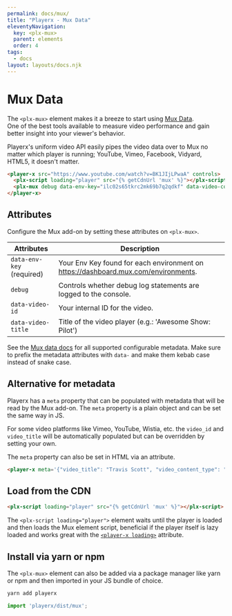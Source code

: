 ```yaml
---
permalink: docs/mux/
title: "Playerx - Mux Data"
eleventyNavigation:
  key: <plx-mux>
  parent: elements
  order: 4
tags:
  - docs
layout: layouts/docs.njk
---
```


# Mux Data

The `<plx-mux>` element makes it a breeze to start using <a href="https://mux.com/data" target="_blank">Mux Data</a>.<br> One of the best tools available to measure video performance and gain better insight into your viewer's behavior. 

Playerx's uniform video API easily pipes the video data over to Mux no matter which player is running; YouTube, Vimeo, Facebook, Vidyard, HTML5, it doesn't matter.

<div class="md:w-4/5 relative bg-black">
  <player-x src="https://www.youtube.com/watch?v=BK1JIjLPwaA" controls>
    <plx-script loading="player" src="{% getCdnUrl 'mux' %}"></plx-script>
    <plx-mux debug data-env-key="ilc02s65tkrc2mk69b7q2qdkf" data-video-content-type="clip"></plx-mux>
  </player-x>
</div>

```html
<player-x src="https://www.youtube.com/watch?v=BK1JIjLPwaA" controls>
  <plx-script loading="player" src="{% getCdnUrl 'mux' %}"></plx-script>
  <plx-mux debug data-env-key="ilc02s65tkrc2mk69b7q2qdkf" data-video-content-type="clip"></plx-mux>
</player-x>
```

## Attributes

Configure the Mux add-on by setting these attributes on `<plx-mux>`.

Attributes | Description
------ | -----------
`data-env-key` (required) | Your Env Key found for each environment on <a href="https://dashboard.mux.com/environments" target="_blank">https://dashboard.mux.com/environments</a>.
`debug` | Controls whether debug log statements are logged to the console.
`data-video-id` | Your internal ID for the video.
`data-video-title` | Title of the video player (e.g.: 'Awesome Show: Pilot')

See the <a href="https://docs.mux.com/guides/data/make-your-data-actionable-with-metadata#optional-configurable-metadata" target="_blank">Mux data docs</a> for all supported configurable metadata. Make sure to prefix the metadata attributes with `data-` and make them kebab case instead of snake case.

## Alternative for metadata

Playerx has a `meta` property that can be populated with metadata that will be read by the Mux add-on. The `meta` property is a plain object and can be set the same way in JS. 

For some video platforms like Vimeo, YouTube, Wistia, etc. the `video_id` and `video_title` will be automatically populated but can be overridden by setting your own.

The `meta` property can also be set in HTML via an attribute.

```html
<player-x meta='{"video_title": "Travis Scott", "video_content_type": "clip"}'></player-x>
```


## Load from the CDN

```html
<plx-script loading="player" src="{% getCdnUrl 'mux' %}"></plx-script>
```

The `<plx-script loading="player">` element waits until the player is loaded and then loads the Mux element script, beneficial if the player itself is lazy loaded and works great with the [`<player-x loading>`](../loading/) attribute.

## Install via yarn or npm

The `<plx-mux>` element can also be added via a package manager like yarn or npm and then imported in your JS bundle of choice.

```bash
yarn add playerx
```

```js
import 'playerx/dist/mux';
```
